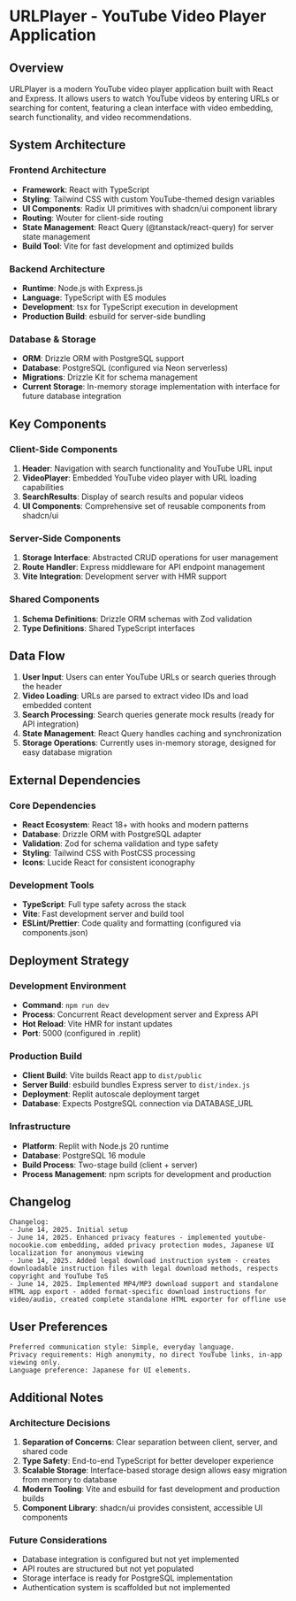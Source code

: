# URLPlayer - YouTube Video Player Application

## Overview

URLPlayer is a modern YouTube video player application built with React and Express. It allows users to watch YouTube videos by entering URLs or searching for content, featuring a clean interface with video embedding, search functionality, and video recommendations.

## System Architecture

### Frontend Architecture
- **Framework**: React with TypeScript
- **Styling**: Tailwind CSS with custom YouTube-themed design variables
- **UI Components**: Radix UI primitives with shadcn/ui component library
- **Routing**: Wouter for client-side routing
- **State Management**: React Query (@tanstack/react-query) for server state management
- **Build Tool**: Vite for fast development and optimized builds

### Backend Architecture
- **Runtime**: Node.js with Express.js
- **Language**: TypeScript with ES modules
- **Development**: tsx for TypeScript execution in development
- **Production Build**: esbuild for server-side bundling

### Database & Storage
- **ORM**: Drizzle ORM with PostgreSQL support
- **Database**: PostgreSQL (configured via Neon serverless)
- **Migrations**: Drizzle Kit for schema management
- **Current Storage**: In-memory storage implementation with interface for future database integration

## Key Components

### Client-Side Components
1. **Header**: Navigation with search functionality and YouTube URL input
2. **VideoPlayer**: Embedded YouTube video player with URL loading capabilities
3. **SearchResults**: Display of search results and popular videos
4. **UI Components**: Comprehensive set of reusable components from shadcn/ui

### Server-Side Components
1. **Storage Interface**: Abstracted CRUD operations for user management
2. **Route Handler**: Express middleware for API endpoint management
3. **Vite Integration**: Development server with HMR support

### Shared Components
1. **Schema Definitions**: Drizzle ORM schemas with Zod validation
2. **Type Definitions**: Shared TypeScript interfaces

## Data Flow

1. **User Input**: Users can enter YouTube URLs or search queries through the header
2. **Video Loading**: URLs are parsed to extract video IDs and load embedded content
3. **Search Processing**: Search queries generate mock results (ready for API integration)
4. **State Management**: React Query handles caching and synchronization
5. **Storage Operations**: Currently uses in-memory storage, designed for easy database migration

## External Dependencies

### Core Dependencies
- **React Ecosystem**: React 18+ with hooks and modern patterns
- **Database**: Drizzle ORM with PostgreSQL adapter
- **Validation**: Zod for schema validation and type safety
- **Styling**: Tailwind CSS with PostCSS processing
- **Icons**: Lucide React for consistent iconography

### Development Tools
- **TypeScript**: Full type safety across the stack
- **Vite**: Fast development server and build tool
- **ESLint/Prettier**: Code quality and formatting (configured via components.json)

## Deployment Strategy

### Development Environment
- **Command**: `npm run dev`
- **Process**: Concurrent React development server and Express API
- **Hot Reload**: Vite HMR for instant updates
- **Port**: 5000 (configured in .replit)

### Production Build
- **Client Build**: Vite builds React app to `dist/public`
- **Server Build**: esbuild bundles Express server to `dist/index.js`
- **Deployment**: Replit autoscale deployment target
- **Database**: Expects PostgreSQL connection via DATABASE_URL

### Infrastructure
- **Platform**: Replit with Node.js 20 runtime
- **Database**: PostgreSQL 16 module
- **Build Process**: Two-stage build (client + server)
- **Process Management**: npm scripts for development and production

## Changelog

```
Changelog:
- June 14, 2025. Initial setup
- June 14, 2025. Enhanced privacy features - implemented youtube-nocookie.com embedding, added privacy protection modes, Japanese UI localization for anonymous viewing
- June 14, 2025. Added legal download instruction system - creates downloadable instruction files with legal download methods, respects copyright and YouTube ToS
- June 14, 2025. Implemented MP4/MP3 download support and standalone HTML app export - added format-specific download instructions for video/audio, created complete standalone HTML exporter for offline use
```

## User Preferences

```
Preferred communication style: Simple, everyday language.
Privacy requirements: High anonymity, no direct YouTube links, in-app viewing only.
Language preference: Japanese for UI elements.
```

## Additional Notes

### Architecture Decisions
1. **Separation of Concerns**: Clear separation between client, server, and shared code
2. **Type Safety**: End-to-end TypeScript for better developer experience
3. **Scalable Storage**: Interface-based storage design allows easy migration from memory to database
4. **Modern Tooling**: Vite and esbuild for fast development and production builds
5. **Component Library**: shadcn/ui provides consistent, accessible UI components

### Future Considerations
- Database integration is configured but not yet implemented
- API routes are structured but not yet populated
- Storage interface is ready for PostgreSQL implementation
- Authentication system is scaffolded but not implemented